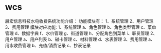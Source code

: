 # wcs
展宏信息科技水电收费系统功能介绍：
    功能模块有：
        1、系统管理
        2、用户管理
        3、费用管理
    模块对应功能:
        1、系统管理
            a、角色管理
            b、角色类型管理
            c、菜单管理
            d、数据字典
            f、水价管理
            g、街道管理
            h、分配角色到菜单
            i、职员管理
        2、用户管理
            a、用户列表
            b、磁卡管理
            c、材料管理
            d、水表管理
        3、费用管理
            a、用水收费管理
            b、充值/消费记录
            c、抄表记录
